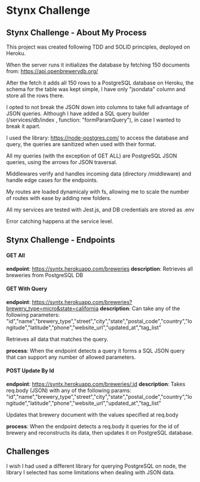 # Stynx Challenge

## Stynx Challenge - About My Process

This project was created following TDD and SOLID principles, deployed on Heroku.

When the server runs it initializes the database by fetching 150 documents from: https://api.openbrewerydb.org/

After the fetch it adds all 150 rows to a PostgreSQL database on Heroku, the schema for the table was kept simple, I have only "jsondata" column and store all the rows there.

I opted to not break the JSON down into columns to take full advantage of JSON queries. Although I have added a SQL query builder (/services/db/index , function: "formParamQuery"), in case I wanted to break it apart.

I used the library: https://node-postgres.com/ to access the database and query, the queries are sanitized when used with their format.

All my queries (with the exception of GET ALL) are PostgreSQL JSON queries, using the arrows for JSON traversal.

Middlewares verify and handles incoming data (directory /middleware) and handle edge cases for the endpoints.

My routes are loaded dynamicaly with fs, allowing me to scale the number of routes with ease by adding new folders.

All my services are tested with Jest.js, and DB credentials are stored as .env

Error catching happens at the service level.

## Stynx Challenge - Endpoints

#### GET All

**endpoint**: https://syntx.herokuapp.com/breweries
**description**: Retrieves all breweries from PostgreSQL DB

#### GET With Query

**endpoint**: https://syntx.herokuapp.com/breweries?brewery_type=micro&state=california
**description**: Can take any of the following parameters: "id","name","brewery_type","street","city","state","postal_code","country","longitude","latitude","phone","website_url","updated_at","tag_list"

Retrieves all data that matches the query.

**process**: When the endpoint detects a query it forms a SQL JSON query that can support any number of allowed parameters.

#### POST Update By Id

**endpoint**: https://syntx.herokuapp.com/breweries/:id
**description**: Takes req.body (JSON) with any of the following params:
"id","name","brewery_type","street","city","state","postal_code","country","longitude","latitude","phone","website_url","updated_at","tag_list"

Updates that brewery document with the values specified at req.body

**process**: When the endpoint detects a req.body it queries for the id of brewery and reconstructs its data, then updates it on PostgreSQL database.

## Challenges

I wish I had used a different library for querying PostgreSQL on node, the library I selected has some limitations when dealing with JSON data.
